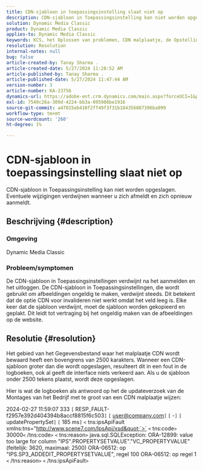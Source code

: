 ```yaml
---
title: CDN-sjabloon in toepassingsinstelling slaat niet op
description: CDN-sjabloon in Toepassingsinstelling kan niet worden opgeslagen. Eventuele wijzigingen verdwijnen wanneer u zich afmeldt en zich opnieuw aanmeldt.
solution: Dynamic Media Classic
product: Dynamic Media Classic
applies-to: Dynamic Media Classic
keywords: KCS, het Oplossen van problemen, CDN malplaatje, de Opstelling van de Toepassing, slaat niet, Adobe Dynamic Media Classic op
resolution: Resolution
internal-notes: null
bug: false
article-created-by: Tanay Sharma .
article-created-date: 5/27/2024 11:28:52 AM
article-published-by: Tanay Sharma .
article-published-date: 5/27/2024 11:47:44 AM
version-number: 3
article-number: KA-23756
dynamics-url: https://adobe-ent.crm.dynamics.com/main.aspx?forceUCI=1&pagetype=entityrecord&etn=knowledgearticle&id=a3972c4b-1c1c-ef11-840b-6045bd006b25
exl-id: 7549c26a-309d-4224-bb3a-095986be1916
source-git-commit: a47015eb410f2ff49f3f31b184356087396ba099
workflow-type: tm+mt
source-wordcount: '260'
ht-degree: 1%

---
```


# CDN-sjabloon in toepassingsinstelling slaat niet op


CDN-sjabloon in Toepassingsinstelling kan niet worden opgeslagen. Eventuele wijzigingen verdwijnen wanneer u zich afmeldt en zich opnieuw aanmeldt.

## Beschrijving {#description}


### Omgeving

Dynamic Media Classic

### Probleem/symptomen

De CDN-sjabloon in Toepassingsinstellingen verdwijnt na het aanmelden en het uitloggen. De CDN-sjabloon in Toepassingsinstellingen, die wordt gebruikt om afbeeldingen ongeldig te maken, verdwijnt steeds. Dit betekent dat de optie CDN voor invalideren niet werkt omdat het veld leeg is. Elke keer dat de sjabloon verdwijnt, moet de sjabloon worden gekopieerd en geplakt. Dit leidt tot vertraging bij het ongeldig maken van de afbeeldingen op de website.


## Resolutie {#resolution}


Het gebied van het Gegevensbestand waar het malplaatje CDN wordt bewaard heeft een bovengrens van 2500 karakters. Wanneer een CDN-sjabloon groter dan die wordt opgeslagen, resulteert dit in een fout in de logboeken, ook al geeft de interface niets verkeerd aan. Als u de sjabloon onder 2500 tekens plaatst, wordt deze opgeslagen.



Hier is wat de logboeken als antwoord op het de updateverzoek van de Montages van het Bedrijf met te groot van een CDN malplaatje wijzen:

2024-02-27 11:59:07 333 `[` RESP_FAULT-f2957e392d404394b8accf8815f6c503`]`
`[` user@company.com`]`  `[` -`]`  `[` updatePropertySet`]`  `[` 185 ms`]`
`<` tns:ipsApiFault xmlns:tns=&quot;http://www.scene7.com/IpsApi/xsd&quot;`>` `<` tns:code`>` 30000`<` /tns:code`>` `<` tns:reason`>` java.sql.SQLException: ORA-12899: value too large for column &quot;IPS&quot;.PROPERTYSETVALUE&quot;.&quot;VC_PROPERTYVALUE&quot; (feitelijk: 3620, maximaal: 2500) ORA-06512: op &quot;IPS.SP3_ADDEDIT_PROPERTYSETVALUE&quot;, regel 100 ORA-06512: op regel 1
`<` /tns:reason`>` `<` /tns:ipsApiFault`>`
